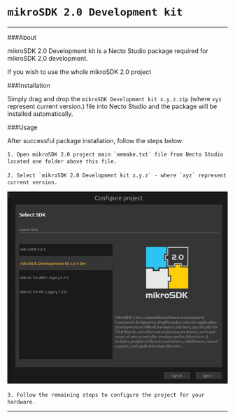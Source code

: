 # `mikroSDK 2.0 Development kit`
---

###About

mikroSDK 2.0 Development kit is a Necto Studio package required for mikroSDK 2.0 development.

If you wish to use the whole mikroSDK 2.0 project

###Installation

Simply drag and drop the `mikroSDK Development kit x.y.z.zip` (where `xyz` represent current version.) file into Necto Studio and the package will be installed automatically.

###Usage

After successful package installation, follow the steps below:

	1. Open mikroSDK 2.0 project main `memake.txt` file from Necto Studio located one folder above this file.

	2. Select `mikroSDK 2.0 Development kit x.y.z` - where `xyz` represent current version.

![logo](image/configure_project.png)

	3. Follow the remaining steps to configure the project for your hardware.

---